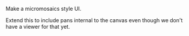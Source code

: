 Make a micromosaics style UI.

Extend this to include pans internal to the canvas even though we don't have a viewer for that yet.


